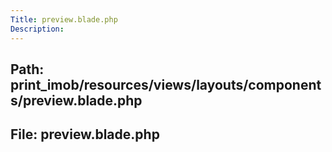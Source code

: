 ```yaml
---
Title: preview.blade.php
Description:
---
```


## Path: print_imob/resources/views/layouts/components/preview.blade.php
## File: preview.blade.php
